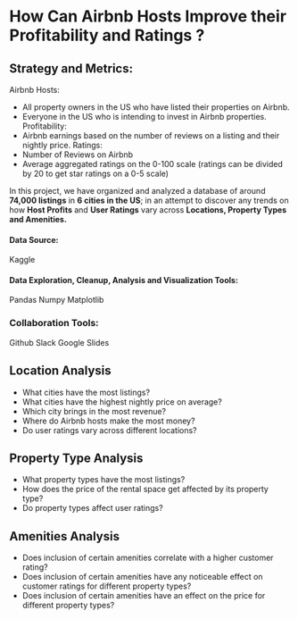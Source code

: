 # How Can Airbnb Hosts Improve their Profitability and Ratings ?
## Strategy and Metrics:
Airbnb Hosts:
* All property owners in the US who have listed their properties on Airbnb.
* Everyone in the US who is intending to invest in Airbnb properties.
Profitability:
* Airbnb earnings based on the number of reviews on a listing and their nightly price.
Ratings:
* Number of Reviews on Airbnb
* Average aggregated ratings on the 0-100 scale (ratings can be divided by 20 to get star ratings on a 0-5 scale)

In this project, we have organized and analyzed a database of around **74,000 listings** in **6 cities in the US**; in an attempt to discover any trends on how **Host Profits** and **User Ratings** vary across **Locations, Property Types and Amenities.**

#### Data Source:
Kaggle
#### Data Exploration, Cleanup, Analysis and Visualization Tools:
Pandas
Numpy
Matplotlib
### Collaboration Tools:
Github
Slack
Google Slides

## Location Analysis
* What cities have the most listings?
* What cities have the highest nightly price on average?
* Which city brings in the most revenue?
* Where do Airbnb hosts make the most money?
* Do user ratings vary across different locations?

## Property Type Analysis
* What property types have the most listings?
* How does the price of the rental space get affected by its property type?
* Do property types affect user ratings?

## Amenities Analysis
* Does inclusion of certain amenities correlate with a higher customer rating?
* Does inclusion of certain amenities have any noticeable effect on customer ratings for different property types?
* Does inclusion of certain amenities have an effect on the price for different property types?













